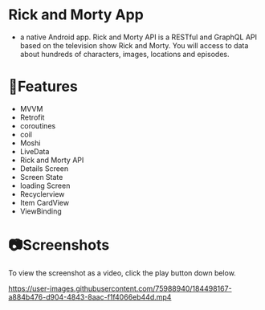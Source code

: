 # Rick and Morty App
- a native Android app. Rick and Morty API is a RESTful and GraphQL API based on the television show Rick and Morty. You will access to data about hundreds of characters, images, locations and episodes.

# 📲Features

 - MVVM
 - Retrofit
 - coroutines
 - coil
 - Moshi
 - LiveData
 - Rick and Morty API
 - Details Screen
 - Screen State
 - loading Screen
 - Recyclerview
 - Item CardView
 - ViewBinding
 
 # 📷Screenshots
 
 To view the screenshot as a video, click the play button down below.
 
https://user-images.githubusercontent.com/75988940/184498167-a884b476-d904-4843-8aac-f1f4066eb44d.mp4
